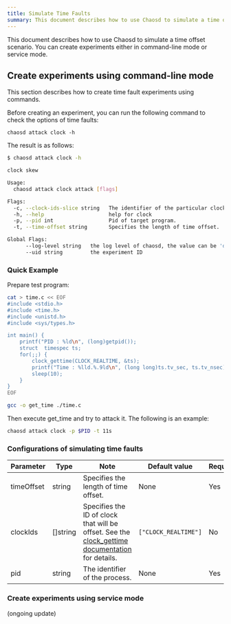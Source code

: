 ```yaml
---
title: Simulate Time Faults
summary: This document describes how to use Chaosd to simulate a time offset scenario.
---
```


This document describes how to use Chaosd to simulate a time offset scenario. You can create experiments either in command-line mode or service mode.

## Create experiments using command-line mode

This section describes how to create time fault experiments using commands.

Before creating an experiment, you can run the following command to check the options of time faults:

```
chaosd attack clock -h
```

The result is as follows:

```bash
$ chaosd attack clock -h

clock skew

Usage:
  chaosd attack clock attack [flags]

Flags:
  -c, --clock-ids-slice string   The identifier of the particular clock on which to act.More clock description in linux kernel can be found in man page of clock_getres, clock_gettime, clock_settime.Muti clock ids should be split with "," (default "CLOCK_REALTIME")
  -h, --help                     help for clock
  -p, --pid int                  Pid of target program.
  -t, --time-offset string       Specifies the length of time offset.

Global Flags:
      --log-level string   the log level of chaosd, the value can be 'debug', 'info', 'warn' and 'error'
      --uid string         the experiment ID

```

### Quick Example

Prepare test program:

```bash
cat > time.c << EOF
#include <stdio.h>
#include <time.h>
#include <unistd.h>
#include <sys/types.h>

int main() {
    printf("PID : %ld\n", (long)getpid());
    struct  timespec ts;
    for(;;) {
        clock_gettime(CLOCK_REALTIME, &ts);
        printf("Time : %lld.%.9ld\n", (long long)ts.tv_sec, ts.tv_nsec);
        sleep(10);
    }
}
EOF

gcc -o get_time ./time.c
```

Then execute get\_time and try to attack it. The following is an example:

```bash
chaosd attack clock -p $PID -t 11s
```

### Configurations of simulating time faults

| Parameter  | Type      | Note                                                                                                                                                           | Default value        | Required | Example                                 |
| ---------- | --------- | -------------------------------------------------------------------------------------------------------------------------------------------------------------- | -------------------- | -------- | --------------------------------------- |
| timeOffset | string    | Specifies the length of time offset.                                                                                                                           | None                 | Yes      | `-5m`                                   |
| clockIds   | \[]string | Specifies the ID of clock that will be offset. See the [clock\_gettime documentation](https://man7.org/linux/man-pages/man2/clock_gettime.2.html) for details. | `["CLOCK_REALTIME"]` | No       | `["CLOCK_REALTIME", "CLOCK_MONOTONIC"]` |
| pid        | string    | The identifier of the process.                                                                                                                                 | None                 | Yes      | `1`                                     |

### Create experiments using service mode

(ongoing update)
